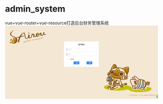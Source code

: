 # admin_system
vue+vue-router+vue-resource打造后台财务管理系统
![Alt text](https://github.com/qqchen2593598460/admin_system/raw/master/src/screenshot/login.png)
